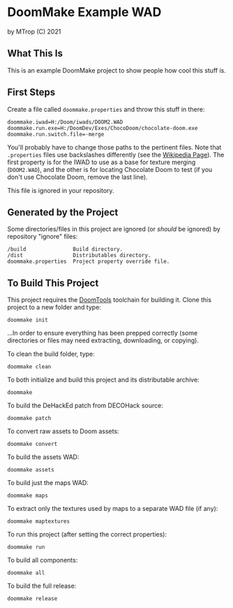 # DoomMake Example WAD

by MTrop (C) 2021

## What This Is

This is an example DoomMake project to show people how cool this stuff is.


## First Steps

Create a file called `doommake.properties` and throw this stuff in there:

	doommake.iwad=H:/Doom/iwads/DOOM2.WAD
	doommake.run.exe=H:/DoomDev/Exes/ChocoDoom/chocolate-doom.exe
	doommake.run.switch.file=-merge

You'll probably have to change those paths to the pertinent files. Note that `.properties` 
files use backslashes differently (see the [Wikipedia Page](https://en.wikipedia.org/wiki/.properties)). 
The first property is for the IWAD to use as a base for texture merging (`DOOM2.WAD`), 
and the other is for locating Chocolate Doom to test (if you don't use Chocolate Doom, 
remove the last line).

This file is ignored in your repository.


## Generated by the Project

Some directories/files in this project are ignored (or *should* be ignored) by repository "ignore" files:

	/build               Build directory.
	/dist                Distributables directory.
	doommake.properties  Project property override file.


## To Build This Project

This project requires the [DoomTools](https://github.com/MTrop/DoomTools) toolchain for
building it. Clone this project to a new folder and type:

	doommake init


...In order to ensure everything has been prepped correctly (some directories or files
may need extracting, downloading, or copying).

To clean the build folder, type:

	doommake clean


To both initialize and build this project and its distributable archive:

	doommake


To build the DeHackEd patch from DECOHack source:

	doommake patch


To convert raw assets to Doom assets:

	doommake convert


To build the assets WAD:

	doommake assets


To build just the maps WAD:

	doommake maps


To extract only the textures used by maps to a separate WAD file (if any):

	doommake maptextures


To run this project (after setting the correct properties):

	doommake run


To build all components:

	doommake all


To build the full release:

	doommake release

